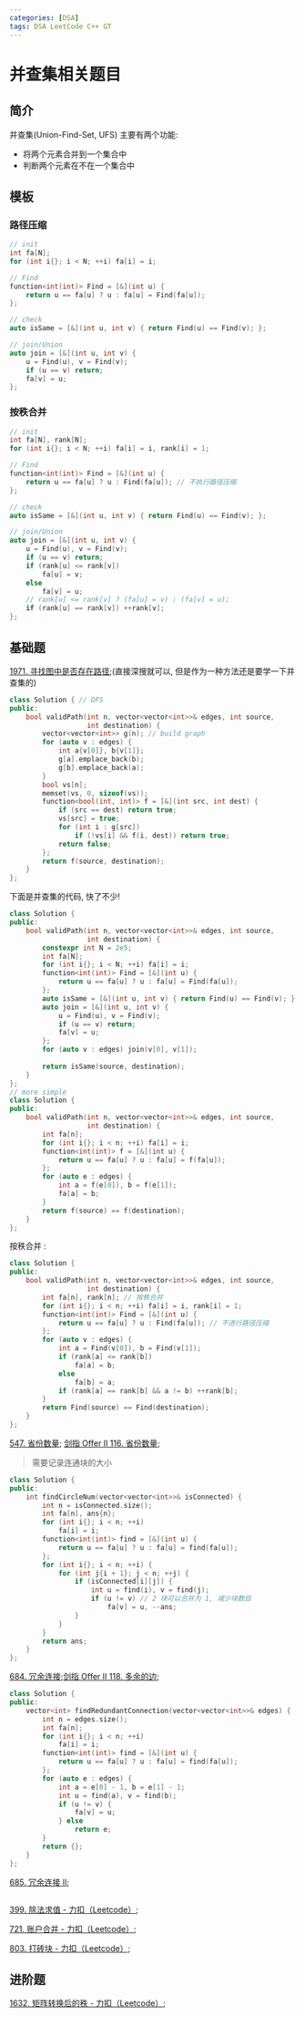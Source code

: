 ```yaml
---
categories: [DSA]
tags: DSA LeetCode C++ GT
---
```


# 并查集相关题目

## 简介

并查集(Union-Find-Set, UFS) 主要有两个功能:

-   将两个元素合并到一个集合中
-   判断两个元素在不在一个集合中

## 模板

### 路径压缩

```cpp
// init
int fa[N];
for (int i{}; i < N; ++i) fa[i] = i;

// Find
function<int(int)> Find = [&](int u) {
    return u == fa[u] ? u : fa[u] = Find(fa[u]);
};

// check
auto isSame = [&](int u, int v) { return Find(u) == Find(v); };

// join/Union
auto join = [&](int u, int v) {
    u = Find(u), v = Find(v);
    if (u == v) return;
    fa[v] = u;
};
```

### 按秩合并

```cpp
// init
int fa[N], rank[N];
for (int i{}; i < N; ++i) fa[i] = i, rank[i] = 1;

// Find
function<int(int)> Find = [&](int u) {
    return u == fa[u] ? u : Find(fa[u]); // 不执行路径压缩
};

// check
auto isSame = [&](int u, int v) { return Find(u) == Find(v); };

// join/Union
auto join = [&](int u, int v) {
    u = Find(u), v = Find(v);
    if (u == v) return;
    if (rank[u] <= rank[v])
        fa[u] = v;
    else
        fa[v] = u;
    // rank[u] <= rank[v] ? (fa[u] = v) : (fa[v] = u);
    if (rank[u] == rank[v]) ++rank[v];
};

```



## 基础题



 [1971. 寻找图中是否存在路径](https://leetcode.cn/problems/find-if-path-exists-in-graph/);(直接深搜就可以, 但是作为一种方法还是要学一下并查集的)

```cpp
class Solution { // DFS
public:
    bool validPath(int n, vector<vector<int>>& edges, int source,
                   int destination) {
        vector<vector<int>> g(n); // build graph
        for (auto v : edges) {
            int a{v[0]}, b{v[1]};
            g[a].emplace_back(b);
            g[b].emplace_back(a);
        }
        bool vs[n];
        memset(vs, 0, sizeof(vs));
        function<bool(int, int)> f = [&](int src, int dest) {
            if (src == dest) return true;
            vs[src] = true;
            for (int i : g[src])
                if (!vs[i] && f(i, dest)) return true;
            return false;
        };
        return f(source, destination);
    }
};
```

下面是并查集的代码, 快了不少!

```cpp
class Solution {
public:
    bool validPath(int n, vector<vector<int>>& edges, int source,
                   int destination) {
        constexpr int N = 2e5;
        int fa[N];
        for (int i{}; i < N; ++i) fa[i] = i;
        function<int(int)> Find = [&](int u) {
            return u == fa[u] ? u : fa[u] = Find(fa[u]);
        };
        auto isSame = [&](int u, int v) { return Find(u) == Find(v); };
        auto join = [&](int u, int v) {
            u = Find(u), v = Find(v);
            if (u == v) return;
            fa[v] = u;
        };
        for (auto v : edges) join(v[0], v[1]);
        
        return isSame(source, destination);
    }
};
// more simple
class Solution {
public:
    bool validPath(int n, vector<vector<int>>& edges, int source,
                   int destination) {
        int fa[n];
        for (int i{}; i < n; ++i) fa[i] = i;
        function<int(int)> f = [&](int u) {
            return u == fa[u] ? u : fa[u] = f(fa[u]);
        };
        for (auto e : edges) {
            int a = f(e[0]), b = f(e[1]);
            fa[a] = b;
        }
        return f(source) == f(destination);
    }
};
```

按秩合并  :

```cpp
class Solution {
public:
    bool validPath(int n, vector<vector<int>>& edges, int source,
                   int destination) {
        int fa[n], rank[n]; // 按秩合并
        for (int i{}; i < n; ++i) fa[i] = i, rank[i] = 1;
        function<int(int)> Find = [&](int u) {
            return u == fa[u] ? u : Find(fa[u]); // 不进行路径压缩
        };
        for (auto v : edges) {
            int a = Find(v[0]), b = Find(v[1]);
            if (rank[a] <= rank[b])
                fa[a] = b;
            else
                fa[b] = a;
            if (rank[a] == rank[b] && a != b) ++rank[b];
        }
        return Find(source) == Find(destination);
    }
};
```



 [547. 省份数量](https://leetcode.cn/problems/number-of-provinces/); [剑指 Offer II 116. 省份数量](https://leetcode.cn/problems/bLyHh0/);

>   需要记录连通块的大小

```cpp
class Solution {
public:
    int findCircleNum(vector<vector<int>>& isConnected) {
        int n = isConnected.size();
        int fa[n], ans{n};
        for (int i{}; i < n; ++i)
            fa[i] = i;
        function<int(int)> find = [&](int u) {
            return u == fa[u] ? u : fa[u] = find(fa[u]);
        };
        for (int i{}; i < n; ++i) {
            for (int j{i + 1}; j < n; ++j) {
                if (isConnected[i][j]) {
                    int u = find(i), v = find(j);
                    if (u != v) // 2 块可以合并为 1, 减少块数目
                        fa[v] = u, --ans;
                }
            }
        }
        return ans;
    }
};
```





 [684. 冗余连接](https://leetcode.cn/problems/redundant-connection/);[剑指 Offer II 118. 多余的边](https://leetcode.cn/problems/7LpjUW/);

```cpp
class Solution {
public:
    vector<int> findRedundantConnection(vector<vector<int>>& edges) {
        int n = edges.size();
        int fa[n];
        for (int i{}; i < n; ++i)
            fa[i] = i;
        function<int(int)> find = [&](int u) {
            return u == fa[u] ? u : fa[u] = find(fa[u]);
        };
        for (auto e : edges) {
            int a = e[0] - 1, b = e[1] - 1;
            int u = find(a), v = find(b);
            if (u != v) {
                fa[v] = u;
            } else
                return e;
        }
        return {};
    }
};
```



 [685. 冗余连接 II](https://leetcode.cn/problems/redundant-connection-ii/);

```cpp

```



[399. 除法求值 - 力扣（Leetcode）](https://leetcode.cn/problems/evaluate-division/);



[721. 账户合并 - 力扣（Leetcode）](https://leetcode.cn/problems/accounts-merge/);



[803. 打砖块 - 力扣（Leetcode）](https://leetcode.cn/problems/bricks-falling-when-hit/);



## 进阶题

[1632. 矩阵转换后的秩 - 力扣（Leetcode）](https://leetcode.cn/problems/rank-transform-of-a-matrix/description/);

```cpp
```

